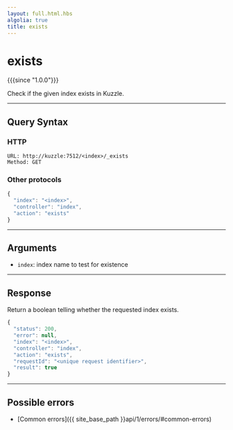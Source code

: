 ```yaml
---
layout: full.html.hbs
algolia: true
title: exists
---
```


# exists

{{{since "1.0.0"}}}

Check if the given index exists in Kuzzle.

---

## Query Syntax

### HTTP

```http
URL: http://kuzzle:7512/<index>/_exists
Method: GET
```

### Other protocols

```js
{
  "index": "<index>",
  "controller": "index",
  "action": "exists"
}
```

---

## Arguments

* `index`: index name to test for existence

---

## Response

Return a boolean telling whether the requested index exists.

```js
{
  "status": 200,
  "error": null,
  "index": "<index>",
  "controller": "index",
  "action": "exists",
  "requestId": "<unique request identifier>",
  "result": true
}
```

---

## Possible errors

- [Common errors]({{ site_base_path }}api/1/errors/#common-errors)
